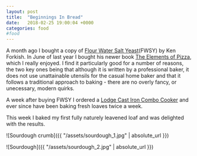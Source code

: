```yaml
---
layout: post
title:  "Beginnings In Bread"
date:   2018-02-25 19:00:04 +0000
categories: food
#food
---
```


A month ago I bought a copy of [Flour Water Salt Yeast](http://kensartisan.com/flour-water-salt-yeast/)(FWSY) by Ken Forkish. In June of last year I bought his newer book [The Elements of Pizza](http://kensartisan.com/elements-of-pizza/), which I really enjoyed. I find it particularly good for a number of reasons, the two key ones being that although it is written by a professional baker, it does not use unattainable utensils for the casual home baker and that it follows a traditional approach to baking - there are no overly fancy, or unecessary, modern quirks. 

A week after buying FWSY I ordered a [Lodge Cast Iron Combo Cooker](http://shop.lodgemfg.com/deep-skillets/3-quart-cast-iron-combo-cooker.asp) and ever since have been baking fresh loaves twice a week.

This week I baked my first fully naturely leavened loaf and was delighted with the results.


![Sourdough crumb]({{ "/assets/sourdough_1.jpg" | absolute_url }})


![Sourdough]({{ "/assets/sourdough_2.jpg" | absolute_url }})
